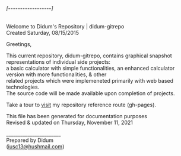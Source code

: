 
###### [------------------]
Welcome to Didum's Repository | didum-gitrepo <br/>
Created Saturday, 08/15/2015

Greetings,

This current repository, didum-gitrepo, contains graphical snapshot representations of individual side projects:<br/>
a basic calculator with simple functionalities, an enhanced calculator version with more functionalities, & other<br/> related projects which were implemeneted primarily with web based technologies.<br/>
    The source code will be made available upon completion of projects.


Take a tour to [visit](https://isdidum.github.io/didum-gitrepo/) my repository reference route (gh-pages).

This file has been generated for documentation purposes<br/>
Revised & updated on Thursday, November 11, 2021

_______________________<br/>
Prepared by Didum <br/>
(iusc13@hushmail.com)
